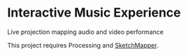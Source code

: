 # Interactive Music Experience
Live projection mapping audio and video performance

This project requires Processing and [SketchMapper](https://github.com/josephtaylor/sketch-mapper).
